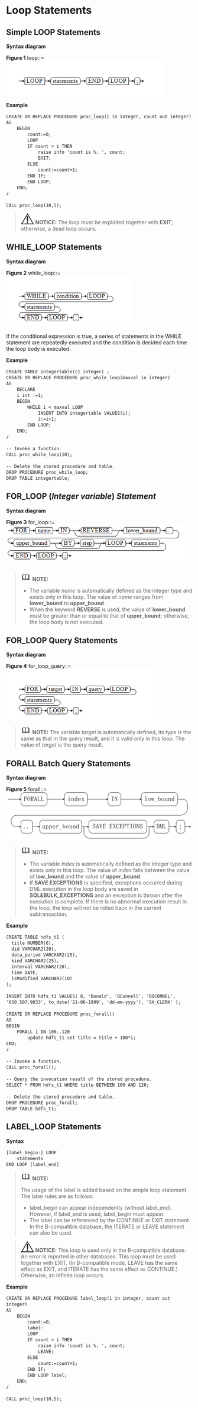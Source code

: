 # Loop Statements<a name="EN-US_TOPIC_0289900479"></a>

## Simple LOOP Statements<a name="en-us_topic_0283137274_en-us_topic_0237122234_en-us_topic_0059778638_s27557775f6014d78b9a100c65a4cbb41"></a>

**Syntax diagram**

**Figure  1**  loop::=<a name="en-us_topic_0283137274_en-us_topic_0237122234_en-us_topic_0059778638_fa21272428ed842298772423d38c5cc4b"></a>  
![](figures/loop.png "loop")

**Example**

```
CREATE OR REPLACE PROCEDURE proc_loop(i in integer, count out integer) 
AS 
    BEGIN 
        count:=0; 
        LOOP 
        IF count > i THEN 
            raise info 'count is %. ', count;  
            EXIT; 
        ELSE 
            count:=count+1; 
        END IF; 
        END LOOP; 
    END;
/

CALL proc_loop(10,5);
```

>![](public_sys-resources/icon-notice.gif) **NOTICE:** 
>The loop must be exploited together with  **EXIT**; otherwise, a dead loop occurs.

## WHILE\_LOOP Statements<a name="en-us_topic_0283137274_en-us_topic_0237122234_en-us_topic_0059778638_s14510a113df844eaa0b7e00aa2868313"></a>

**Syntax diagram**

**Figure  2**  while\_loop::=<a name="en-us_topic_0283137274_en-us_topic_0237122234_en-us_topic_0059778638_fc93167bb5ad54010979321d4e0fdbd55"></a>  
![](figures/while_loop.png "while_loop")

If the conditional expression is true, a series of statements in the WHILE statement are repeatedly executed and the condition is decided each time the loop body is executed.

**Example**

```
CREATE TABLE integertable(c1 integer) ; 
CREATE OR REPLACE PROCEDURE proc_while_loop(maxval in integer) 
AS 
    DECLARE 
    i int :=1;  
    BEGIN 
        WHILE i < maxval LOOP 
            INSERT INTO integertable VALUES(i); 
            i:=i+1; 
        END LOOP; 
    END; 
/

-- Invoke a function.
CALL proc_while_loop(10);

-- Delete the stored procedure and table.
DROP PROCEDURE proc_while_loop;
DROP TABLE integertable;
```

## FOR\_LOOP \(*Integer variable*\)  *Statement*<a name="en-us_topic_0283137274_en-us_topic_0237122234_en-us_topic_0059778638_s8d545e0d7dc542958236a07d6c428df3"></a>

**Syntax diagram**

**Figure  3**  for\_loop::=<a name="en-us_topic_0283137274_en-us_topic_0237122234_en-us_topic_0059778638_f225dca3e3bb8473198031bfc2a49f3e1"></a>  
![](figures/for_loop.png "for_loop")

>![](public_sys-resources/icon-note.gif) **NOTE:** 
>-   The variable  *name*  is automatically defined as the integer type and exists only in this loop. The value of  *name*  ranges from  **lower\_bound**  to  **upper\_bound**.
>-   When the keyword  **REVERSE**  is used, the value of  **lower\_bound**  must be greater than or equal to that of  **upper\_bound**; otherwise, the loop body is not executed.

## FOR\_LOOP Query Statements<a name="en-us_topic_0283137274_en-us_topic_0237122234_en-us_topic_0059778638_s93d5c1ba93874e4496553a9e1e840476"></a>

**Syntax diagram**

**Figure  4**  for\_loop\_query::=<a name="en-us_topic_0283137274_en-us_topic_0237122234_en-us_topic_0059778638_f4043c6dc0195466388bb2b9b42874e52"></a>  
![](figures/for_loop_query.png "for_loop_query")

>![](public_sys-resources/icon-note.gif) **NOTE:** 
>The variable  *target*  is automatically defined, its type is the same as that in the query result, and it is valid only in this loop. The value of  *target*  is the query result.

## FORALL Batch Query Statements<a name="en-us_topic_0283137274_en-us_topic_0237122234_en-us_topic_0059778638_sfb1cf79f590142f19c106d6c9a9e700b"></a>

**Syntax diagram**

**Figure  5**  forall::=<a name="fig1638718526215"></a>  
![](figures/forall.png "forall")

>![](public_sys-resources/icon-note.gif) **NOTE:** 
>-   The variable  *index*  is automatically defined as the integer type and exists only in this loop. The value of  *index*  falls between the value of  **low\_bound**  and the value of  **upper\_bound**.
>-   If  **SAVE EXCEPTIONS**  is specified, exceptions occurred during DML execution in the loop body are saved in  **SQL&BULK\_EXCEPTIONS**  and an exception is thrown after the execution is complete. If there is no abnormal execution result in the loop, the loop will not be rolled back in the current subtransaction.

**Example**

```
CREATE TABLE hdfs_t1 (
  title NUMBER(6),
  did VARCHAR2(20),
  data_period VARCHAR2(25),
  kind VARCHAR2(25),
  interval VARCHAR2(20),
  time DATE,
  isModified VARCHAR2(10)
);

INSERT INTO hdfs_t1 VALUES( 8, 'Donald', 'OConnell', 'DOCONNEL', '650.507.9833', to_date('21-06-1999', 'dd-mm-yyyy'), 'SH_CLERK' );

CREATE OR REPLACE PROCEDURE proc_forall()
AS 
BEGIN 
    FORALL i IN 100..120 
        update hdfs_t1 set title = title + 100*i;
END; 
/

-- Invoke a function.
CALL proc_forall();

-- Query the invocation result of the stored procedure.
SELECT * FROM hdfs_t1 WHERE title BETWEEN 100 AND 120;

-- Delete the stored procedure and table.
DROP PROCEDURE proc_forall;
DROP TABLE hdfs_t1;
```

## LABEL_LOOP Statements

**Syntax**

```
[label_begin:] LOOP
    statements
END LOOP [label_end]
```

> ![](public_sys-resources/icon-note.gif) **NOTE:**
>
> The usage of the label is added based on the simple loop statement. The label rules are as follows:
>
> -   label\_begin can appear independently (without label\_end). However, if label\_end is used, label\_begin must appear.
> -   The label can be referenced by the CONTINUE or EXIT statement. In the B-compatible database, the ITERATE or LEAVE statement can also be used.

> ![](public_sys-resources/icon-notice.gif) **NOTICE:**
> This loop is used only in the B-compatible database. An error is reported in other databases. This loop must be used together with EXIT. (In B-compatible mode, LEAVE has the same effect as EXIT, and ITERATE has the same effect as CONTINUE.) Otherwise, an infinite loop occurs.

**Example**

```
CREATE OR REPLACE PROCEDURE label_loop(i in integer, count out integer)
AS
    BEGIN
        count:=0;
        label:
        LOOP
        IF count > i THEN
            raise info 'count is %. ', count;
            LEAVE;
        ELSE
            count:=count+1;
        END IF;
        END LOOP label;
    END;
/

CALL proc_loop(10,5);
```
